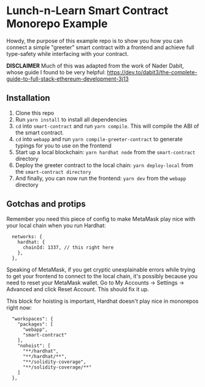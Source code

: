 # Lunch-n-Learn Smart Contract Monorepo Example

Howdy, the purpose of this example repo is to show you how you can connect a simple "greeter" smart contract with a frontend and achieve full type-safety while interfacing with your contract.

**DISCLAIMER** Much of this was adapted from the work of Nader Dabit, whose guide I found to be very helpful: https://dev.to/dabit3/the-complete-guide-to-full-stack-ethereum-development-3j13

## Installation

1. Clone this repo
2. Run `yarn install` to install all dependencies
3. `cd` into `smart-contract` and run `yarn compile`. This will compile the ABI of the smart contract.
4. `cd` into `webapp` and run `yarn compile-greeter-contract` to generate typings for you to use on the frontend
5. Start up a local blockchain: `yarn hardhat node` from the `smart-contract` directory
6. Deploy the greeter contract to the local chain: `yarn deploy-local` from the `smart-contract directory`
7. And finally, you can now run the frontend: `yarn dev` from the `webapp` directory

## Gotchas and protips

Remember you need this piece of config to make MetaMask play nice with your local chain when you run Hardhat:

```
  networks: {
    hardhat: {
      chainId: 1337, // this right here
    },
  },
```

Speaking of MetaMask, if you get cryptic unexplainable errors while trying to get your frontend to connect to the local chain, it's possibly because you need to reset your MetaMask wallet. Go to My Accounts -> Settings -> Advanced and click Reset Account. This should fix it up.

This block for hoisting is important, Hardhat doesn't play nice in monorepos right now:

```
  "workspaces": {
    "packages": [
      "webapp",
      "smart-contract"
    ],
    "nohoist": [
      "**/hardhat",
      "**/hardhat/**",
      "**/solidity-coverage",
      "**/solidity-coverage/**"
    ]
  },
```

